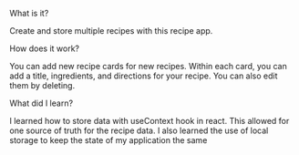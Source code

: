 What is it?

Create and store multiple recipes with this recipe app.

How does it work?

You can add new recipe cards for new recipes. Within each card, you can add a title, ingredients, and directions for your recipe. You can also edit them by deleting.

What did I learn?

I learned how to store data with useContext hook in react. This allowed for one source of truth for the recipe data. I also learned the use of local storage to keep the state of my application the same
